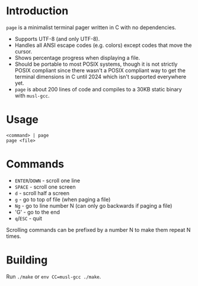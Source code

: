 # Introduction

`page` is a minimalist terminal pager written in C with no dependencies.

* Supports UTF-8 (and only UTF-8).
* Handles all ANSI escape codes (e.g. colors) except codes that move the cursor.
* Shows percentage progress when displaying a file.
* Should be portable to most POSIX systems, though it is not strictly POSIX compliant since there wasn't a POSIX compliant way to get the terminal dimensions in C until 2024 which isn't supported everywhere yet.
* `page` is about 200 lines of code and compiles to a 30KB static binary with `musl-gcc`.

# Usage

    <command> | page
    page <file>

# Commands

* `ENTER`/`DOWN` - scroll one line
* `SPACE` - scroll one screen
* `d` - scroll half a screen
* `g` - go to top of file (when paging a file)
* `Ng` - go to line number N (can only go backwards if paging a file)
* 'G' - go to the end
* `q`/`ESC` - quit

Scrolling commands can be prefixed by a number N to make them repeat N times.

# Building

Run `./make` or `env CC=musl-gcc ./make`.

